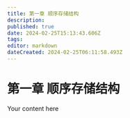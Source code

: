 ```yaml
---
title: 第一章 顺序存储结构
description: 
published: true
date: 2024-02-25T15:13:43.606Z
tags: 
editor: markdown
dateCreated: 2024-02-25T06:11:58.493Z
---
```


# 第一章 顺序存储结构
Your content here